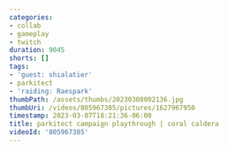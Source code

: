 ```yaml
---
categories:
- collab
- gameplay
- twitch
duration: 9045
shorts: []
tags:
- 'guest: shialatier'
- parkitect
- 'raiding: Raespark'
thumbPath: /assets/thumbs/20230308002136.jpg
thumbUri: /videos/805967385/pictures/1627967950
timestamp: 2023-03-07T18:21:36-06:00
title: parkitect campaign playthrough | coral caldera
videoId: '805967385'
---
```

